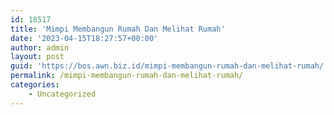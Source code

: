 ```yaml
---
id: 18517
title: 'Mimpi Membangun Rumah Dan Melihat Rumah'
date: '2023-04-15T18:27:57+00:00'
author: admin
layout: post
guid: 'https://bos.awn.biz.id/mimpi-membangun-rumah-dan-melihat-rumah/'
permalink: /mimpi-membangun-rumah-dan-melihat-rumah/
categories:
    - Uncategorized
---
```


